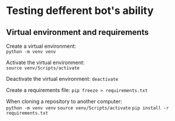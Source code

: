 # Testing defferent bot's ability
Virtual environment and requirements
-
Create a virtual environment:  
`python -m venv venv`

Аctivate the virtual environment:  
`source venv/Scripts/activate`

Deactivate the virtual environment:
`deactivate`

Create a requirements file:
`pip freeze > requirements.txt`

When cloning a repository to another computer:  
`python -m venv venv`
`source venv/Scripts/activate`
`pip install -r requirements.txt`
